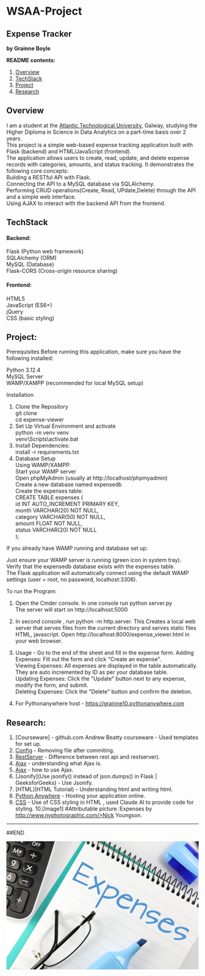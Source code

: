 # WSAA-Project

## Expense Tracker


**by Grainne Boyle**



**README contents:**

1. [Overview](#overview)
2. [TechStack](#techstack)
3. [Project](#project)
4. [Research](#research)




## Overview

I am a student at the [Atlantic Technological University](https://www.atu.ie/), Galway, studying the Higher Diploma in Science in Data Analytics on a part-time basis over 2 years.  
This project is a simple web-based expense tracking application built with Flask (backend) and HTML/JavaScript (frontend).  
The application allows users to create, read, update, and delete expense records with categories, amounts, and status tracking. It demonstrates the following core concepts:  
Building a RESTful API with Flask.    
Connecting the API to a MySQL database via SQLAlchemy.    
Performing CRUD operations(Create, Read, UPdate,Delete) through the API and a simple web interface.    
Using AJAX to interact with the backend API from the frontend.  

## TechStack
#### Backend:
Flask (Python web framework)  
SQLAlchemy (ORM)  
MySQL (Database)  
Flask-CORS (Cross-origin resource sharing)  
#### Frontend:
HTML5  
JavaScript (ES6+)  
jQuery  
CSS (basic styling)  

## Project:

Prerequisites
Before running this application, make sure you have the following installed:  

Python 3.12.4  
MySQL Server  
WAMP/XAMPP (recommended for local MySQL setup)  

Installation
1. Clone the Repository  
git clone <WSAA-project>  
cd expense-viewer  
2. Set Up Virtual Environment and activate  
python -m venv venv  
venv\Scripts\activate.bat  
3. Install Dependencies:  
install -r requirements.txt    
4. Database Setup    
Using WAMP/XAMPP:     
Start your WAMP server  
Open phpMyAdmin (usually at http://localhost/phpmyadmin)  
Create a new database named expensedb  
Create the expenses table:  
CREATE TABLE expenses (  
    id INT AUTO_INCREMENT PRIMARY KEY,  
    month VARCHAR(20) NOT NULL,  
    category VARCHAR(50) NOT NULL,  
    amount FLOAT NOT NULL,  
    status VARCHAR(20) NOT NULL  
);  

If you already have WAMP running and database set up:  

Just ensure your WAMP server is running (green icon in system tray).  
Verify that the expensedb database exists with the expenses table.  
The Flask application will automatically connect using the default WAMP settings (user = root, no password, localhost:3306).    

To run the Program:  

1. Open the Cmder console. In one console run python server.py  
The server will start on http://localhost:5000  

2. In second console , run python -m http.server. This Creates a local web server that serves files from the current directory and serves static files HTML, javascript.
Open http://localhost:8000/expense_viewer.html in your web browser. 

3. Usage - Go to the end of the sheet and fill in the expense form.
Adding Expenses: Fill out the form and click "Create an expense".  
Viewing Expenses: All expenses are displayed in the table automatically. They are auto incremented by ID as per your database table.  
Updating Expenses: Click the "Update" button next to any expense, modify the form, and submit.  
Deleting Expenses: Click the "Delete" button and confirm the deletion.  

4. For Pythonanywhere host - https://grainne10.pythonanywhere.com


## Research: 

1. [Courseware] - github.com Andrew Beatty courseware - Used templates for set up.     
2. [Config](https://stackoverflow.com/questions/39361115/git-ignore-accidentally-commited-file) - Removing file after commiting.     
3. [RestServer](https://stackoverflow.com/questions/58642563/what-is-difference-between-rest-api-and-rest-server) - Difference between rest api and restserver).      
4. [Ajax](https://www.geeksforgeeks.org/what-is-ajax/) - understanding what Ajax is.     
5. [Ajax](https://www.w3schools.com/xml/ajax_intro.asp) - how to use Ajax.  
6. [Jsonify](Use jsonify() instead of json.dumps() in Flask | GeeksforGeeks) - Use Jsonify.    
7. [HTML](HTML Tutorial) - Understanding html and writing html.  
8. [Python Anywhere](https://www.pythonanywhere.com/) - Hosting your application online.  
9. [CSS](https://www.geeksforgeeks.org/css-tutorial/) - Use of CSS styling in HTML , used Claude AI to provide code for styling.
10.[Image1] #Attributable picture :Expenses by http://www.nyphotographic.com/>Nick Youngson.   

--------------------------------- 
##END

![Expenses](Image/Image1.jpg)